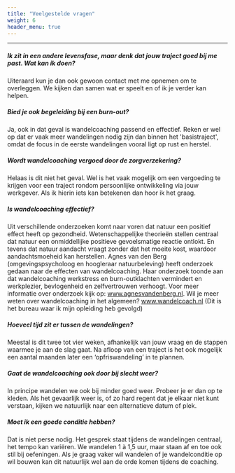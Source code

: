 ```yaml
---
title: "Veelgestelde vragen"
weight: 6
header_menu: true
---
```


---

##### Ik zit in een andere levensfase, maar denk dat jouw traject goed bij me past. Wat kan ik doen?
Uiteraard kun je dan ook gewoon contact met me opnemen om te overleggen. We kijken dan samen wat er speelt en of ik je verder kan helpen.

##### Bied je ook begeleiding bij een burn-out?
Ja, ook in dat geval is wandelcoaching passend en effectief. Reken er wel op dat er vaak meer wandelingen nodig zijn dan binnen het 'basistraject', omdat de focus in de eerste wandelingen vooral ligt op rust en herstel.

##### Wordt wandelcoaching vergoed door de zorgverzekering?
Helaas is dit niet het geval. Wel is het vaak mogelijk om een vergoeding te krijgen voor een traject rondom persoonlijke ontwikkeling via jouw werkgever. Als ik hierin iets kan betekenen dan hoor ik het graag.

##### Is wandelcoaching effectief?
Uit verschillende onderzoeken komt naar voren dat natuur een positief effect heeft op gezondheid. Wetenschappelijke theorieën stellen centraal dat natuur een onmiddellijke positieve gevoelsmatige reactie ontlokt. En tevens dat natuur aandacht vraagt zonder dat het moeite kost, waardoor aandachtsmoeheid kan herstellen.
Agnes van den Berg (omgevingspsycholoog en hoogleraar natuurbeleving) heeft onderzoek gedaan naar de effecten van wandelcoaching. Haar onderzoek toonde aan dat wandelcoaching werkstress en burn-outklachten vermindert en werkplezier, bevlogenheid en zelfvertrouwen verhoogt.
Voor meer informatie over onderzoek kijk op: www.agnesvandenberg.nl.
Wil je meer weten over wandelcoaching in het algemeen? www.wandelcoach.nl (Dit is het bureau waar ik mijn opleiding heb gevolgd)

##### Hoeveel tijd zit er tussen de wandelingen?
Meestal is dit twee tot vier weken, afhankelijk van jouw vraag en de stappen waarmee je aan de slag gaat. Na afloop van een traject is het ook mogelijk een aantal maanden later een ‘opfriswandeling’ in te plannen.

##### Gaat de wandelcoaching ook door bij slecht weer?
In principe wandelen we ook bij minder goed weer. Probeer je er dan op te kleden. Als het gevaarlijk weer is, of zo hard regent dat je elkaar niet kunt verstaan, kijken we natuurlijk naar een alternatieve datum of plek.

##### Moet ik een goede conditie hebben?
Dat is niet perse nodig. Het gesprek staat tijdens de wandelingen centraal, het tempo kan variëren. We wandelen 1 à 1,5 uur, maar staan af en toe ook stil bij oefeningen. Als je graag vaker wil wandelen of je wandelconditie op wil bouwen kan dit natuurlijk wel aan de orde komen tijdens de coaching.

